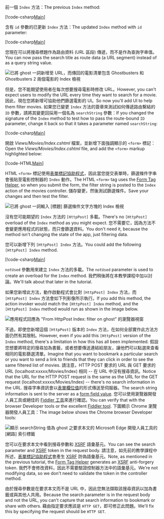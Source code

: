 <!--
[!code-html[Main](../../tutorials/first-mvc-app/start-mvc/sample/MvcMovie/Views/Shared/_Layout.cshtml?highlight=7,31)]


[!code-csharp[Main](../../tutorials/first-mvc-app/start-mvc/sample/MvcMovie/Controllers/MoviesController.cs?name=snippet_1stSearch)]

[!code-csharp[Main](../../tutorials/first-mvc-app/start-mvc/sample/MvcMovie/Controllers/MoviesController.cs?name=snippet_SearchNull)]

![Index view](../../tutorials/first-mvc-app/search/_static/ghost.png)


[!code-csharp[Main](../../tutorials/first-mvc-app/start-mvc/sample/MvcMovie/Startup.cs?highlight=5&name=snippet_1)]

--> 

<span data-ttu-id="269f4-101">前一個 `Index` 方法：</span><span class="sxs-lookup"><span data-stu-id="269f4-101">The previous `Index` method:</span></span>

[!code-csharp[Main](../../tutorials/first-mvc-app/start-mvc/sample/MvcMovie/Controllers/MoviesController.cs?highlight=1,8&name=snippet_1stSearch)]

<span data-ttu-id="269f4-102">含有 `id` 參數的已更新 `Index` 方法：</span><span class="sxs-lookup"><span data-stu-id="269f4-102">The updated `Index` method with `id` parameter:</span></span>

[!code-csharp[Main](../../tutorials/first-mvc-app/start-mvc/sample/MvcMovie/Controllers/MoviesController.cs?highlight=1,8&name=snippet_SearchID)]

<span data-ttu-id="269f4-103">您現在可以將搜尋標題作為路由資料 (URL 區段) 傳遞，而不是作為查詢字串值。</span><span class="sxs-lookup"><span data-stu-id="269f4-103">You can now pass the search title as route data (a URL segment) instead of as a query string value.</span></span>

![已將 ghost 一詞新增至 URL，而傳回的電影清單包含 Ghostbusters 和 Ghostbusters 2 兩個電影的 Index 檢視](../../tutorials/first-mvc-app/search/_static/g2.png)

<span data-ttu-id="269f4-105">但是，您不能期望使用者在每次想要搜尋電影時修改 URL。</span><span class="sxs-lookup"><span data-stu-id="269f4-105">However, you can't expect users to modify the URL every time they want to search for a movie.</span></span> <span data-ttu-id="269f4-106">因此，現在您將新增可協助他們篩選電影的 UI。</span><span class="sxs-lookup"><span data-stu-id="269f4-106">So now you'll add UI to help them filter movies.</span></span> <span data-ttu-id="269f4-107">如果您已變更 `Index` 方法的簽章來測試如何傳遞路由繫結的 `ID` 參數，請將其變更回採用一個名為 `searchString` 參數：</span><span class="sxs-lookup"><span data-stu-id="269f4-107">If you changed the signature of the `Index` method to test how to pass the route-bound `ID` parameter, change it back so that it takes a parameter named `searchString`:</span></span>

[!code-csharp[Main](../../tutorials/first-mvc-app/start-mvc/sample/MvcMovie/Controllers/MoviesController.cs?highlight=1&name=snippet_1stSearch)]

<span data-ttu-id="269f4-108">開啟 *Views/Movies/Index.cshtml* 檔案，並新增下面強調顯示的 `<form>` 標記：</span><span class="sxs-lookup"><span data-stu-id="269f4-108">Open the *Views/Movies/Index.cshtml* file, and add the `<form>` markup highlighted below:</span></span>

[!code-HTML[Main](../../tutorials/first-mvc-app/start-mvc/sample/MvcMovie/Views/Movies/IndexForm1.cshtml?highlight=10-16&range=4-21)]

<span data-ttu-id="269f4-109">HTML `<form>` 標記使用[表單標記協助程式](../../mvc/views/working-with-forms.md)，因此當您提交表單時，篩選條件字串會張貼至電影控制器的 `Index` 動作。</span><span class="sxs-lookup"><span data-stu-id="269f4-109">The HTML `<form>` tag uses the [Form Tag Helper](../../mvc/views/working-with-forms.md), so when you submit the form, the filter string is posted to the `Index` action of the movies controller.</span></span> <span data-ttu-id="269f4-110">儲存變更，然後測試篩選條件。</span><span class="sxs-lookup"><span data-stu-id="269f4-110">Save your changes and then test the filter.</span></span>

![已將 ghost 一詞輸入 [標題] 篩選條件文字方塊的 Index 檢視](../../tutorials/first-mvc-app/search/_static/filter.png)

<span data-ttu-id="269f4-112">沒有您可能期望的 `Index` 方法的 `[HttpPost]` 多載。</span><span class="sxs-lookup"><span data-stu-id="269f4-112">There's no `[HttpPost]` overload of the `Index` method as you might expect.</span></span> <span data-ttu-id="269f4-113">您不需要它，因為方法不會變更應用程式的狀態，而只會篩選資料。</span><span class="sxs-lookup"><span data-stu-id="269f4-113">You don't need it, because the method isn't changing the state of the app, just filtering data.</span></span>

<span data-ttu-id="269f4-114">您可以新增下列 `[HttpPost] Index` 方法。</span><span class="sxs-lookup"><span data-stu-id="269f4-114">You could add the following `[HttpPost] Index` method.</span></span>

[!code-csharp[Main](../../tutorials/first-mvc-app/start-mvc/sample/MvcMovie/Controllers/MoviesController.cs?highlight=1&name=snippet_SearchPost)]

<span data-ttu-id="269f4-115">`notUsed` 參數用來建立 `Index` 方法的多載。</span><span class="sxs-lookup"><span data-stu-id="269f4-115">The `notUsed` parameter is used to create an overload for the `Index` method.</span></span> <span data-ttu-id="269f4-116">我們稍後將在本教學課程中加以討論。</span><span class="sxs-lookup"><span data-stu-id="269f4-116">We'll talk about that later in the tutorial.</span></span>

<span data-ttu-id="269f4-117">如果您新增此方法，動作啟動程式會比對 `[HttpPost] Index` 方法，而 `[HttpPost] Index` 方法會如下列影像所示執行。</span><span class="sxs-lookup"><span data-stu-id="269f4-117">If you add this method, the action invoker would match the `[HttpPost] Index` method, and the `[HttpPost] Index` method would run as shown in the image below.</span></span>

![應用程式回應為 "From HttpPost Index: filter on ghost" 的瀏覽器視窗](../../tutorials/first-mvc-app/search/_static/fo.png)

<span data-ttu-id="269f4-119">不過，即使您新增這個 `[HttpPost]` 版本的 `Index` 方法，在如何全部實作此方法方面仍然有其限制。</span><span class="sxs-lookup"><span data-stu-id="269f4-119">However, even if you add this `[HttpPost]` version of the `Index` method, there's a limitation in how this has all been implemented.</span></span> <span data-ttu-id="269f4-120">假設您想要將特定的搜尋加為書籤，或者想要傳送連結給朋友，讓他們可以點選來查看相同的電影篩選清單。</span><span class="sxs-lookup"><span data-stu-id="269f4-120">Imagine that you want to bookmark a particular search or you want to send a link to friends that they can click in order to see the same filtered list of movies.</span></span> <span data-ttu-id="269f4-121">請注意，HTTP POST 要求的 URL 與 GET 要求的 URL (localhost:xxxxx/Movies/Index) 相同 -- 在 URL 中沒有搜尋資訊。</span><span class="sxs-lookup"><span data-stu-id="269f4-121">Notice that the URL for the HTTP POST request is the same as the URL for the GET request (localhost:xxxxx/Movies/Index) -- there's no search information in the URL.</span></span> <span data-ttu-id="269f4-122">搜尋字串資訊會以[表單欄位值](https://developer.mozilla.org/docs/Learn/HTML/Forms/Sending_and_retrieving_form_data)的形式傳送至伺服器。</span><span class="sxs-lookup"><span data-stu-id="269f4-122">The search string information is sent to the server as a [form field value](https://developer.mozilla.org/docs/Learn/HTML/Forms/Sending_and_retrieving_form_data).</span></span> <span data-ttu-id="269f4-123">您可以使用瀏覽器開發人員工具或絕佳的 [Fiddler 工具](http://www.telerik.com/fiddler)來進行確認。</span><span class="sxs-lookup"><span data-stu-id="269f4-123">You can verify that with the browser Developer tools or the excellent [Fiddler tool](http://www.telerik.com/fiddler).</span></span> <span data-ttu-id="269f4-124">下圖顯示 Chrome 瀏覽器開發人員工具：</span><span class="sxs-lookup"><span data-stu-id="269f4-124">The image below shows the Chrome browser Developer tools:</span></span>

![顯示 searchString 值為 ghost 之要求本文的 Microsoft Edge 開發人員工具的 [網路] 索引標籤](../../tutorials/first-mvc-app/search/_static/f12_rb.png)

<span data-ttu-id="269f4-126">您可以在要求本文中看到搜尋參數和 [XSRF](../../security/anti-request-forgery.md) 語彙基元。</span><span class="sxs-lookup"><span data-stu-id="269f4-126">You can see the search parameter and [XSRF](../../security/anti-request-forgery.md) token in the request body.</span></span> <span data-ttu-id="269f4-127">請注意，如先前的教學課程中所述，[表單標記協助程式](../../mvc/views/working-with-forms.md)會產生 [XSRF](../../security/anti-request-forgery.md) 防偽語彙基元。</span><span class="sxs-lookup"><span data-stu-id="269f4-127">Note, as mentioned in the previous tutorial, the [Form Tag Helper](../../mvc/views/working-with-forms.md) generates an [XSRF](../../security/anti-request-forgery.md) anti-forgery token.</span></span> <span data-ttu-id="269f4-128">我們不會修改資料，因此不需要驗證控制器方法中的語彙基元。</span><span class="sxs-lookup"><span data-stu-id="269f4-128">We're not modifying data, so we don't need to validate the token in the controller method.</span></span>

<span data-ttu-id="269f4-129">由於搜尋參數是在要求本文而不是 URL 中，因此您無法擷取該搜尋資訊以加為書籤或與其他人共用。</span><span class="sxs-lookup"><span data-stu-id="269f4-129">Because the search parameter is in the request body and not the URL, you can't capture that search information to bookmark or share with others.</span></span> <span data-ttu-id="269f4-130">藉由指定要求應該是 `HTTP GET`，即可修正此問題。</span><span class="sxs-lookup"><span data-stu-id="269f4-130">We'll fix this by specifying the request should be `HTTP GET`.</span></span>
